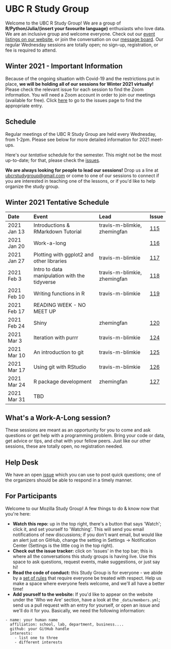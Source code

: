 UBC R Study Group
=======================

Welcome to the UBC R Study Group! We are a group of **R/Python/Julia/(insert
your favourite language)** enthusiasts who love data. We are an inclusive group
and welcome everyone. Check out our [event listings on our
website](http://ubc-r-study-group.github.io/studyGroup/), or join the
conversation on our [message
board](https://github.com/ubc-r-study-group/studyGroup/issues). Our regular
Wednesday sessions are totally open; no sign-up, registration, or fee is
required to attend.

## Winter 2021 - Important Information
Because of the ongoing situation with Covid-19 and the restrictions put in 
place, **we will be holding all of our sessions for Winter 2021 virtually!** 
Please check the relevant issue for each session to find the Zoom information.
You will need a Zoom account in order to join our meetings (available for 
free). Click [here](https://github.com/UBC-R-Study-group/studyGroup/issues) to 
go to the issues page to find the appropriate entry.

## Schedule
Regular meetings of the UBC R Study Group are held every Wednesday, from 1-2pm.
Please see below for more detailed information for 2021 meet-ups.

Here's our *tentative* schedule for the semester. This might not be the most
up-to-date; for that, please check the
[issues](https://github.com/UBC-R-Study-group/studyGroup/issues).

**We are always looking for people to lead our sessions!** Drop us a line at
ubcrstudygroup@gmail.com or come to one of our sessions to connect if you are
interested in teaching one of the lessons, or if you'd like to help organize
the study group.

## Winter 2021 Tentative Schedule
| Date        | Event                                         | Lead                         | Issue                                                             |
|:------------|:----------------------------------------------|:-----------------------------|:------------------------------------------------------------------|
| 2021 Jan 13 | Introductions & RMarkdown Tutorial            | travis-m-blimkie, zhemingfan | [115](https://github.com/UBC-R-Study-group/studyGroup/issues/115) |
| 2021 Jan 20 | Work-a-long                                   |                              | [116](https://github.com/UBC-R-Study-group/studyGroup/issues/116) |
| 2021 Jan 27 | Plotting with ggplot2 and other libraries     | travis-m-blimkie             | [117](https://github.com/UBC-R-Study-group/studyGroup/issues/117) |
| 2021 Feb 3  | Intro to data manipulation with the tidyverse | travis-m-blimkie, zhemingfan | [118](https://github.com/UBC-R-Study-group/studyGroup/issues/118) |
| 2021 Feb 10 | Writing functions in R                        | travis-m-blimkie             | [119](https://github.com/UBC-R-Study-group/studyGroup/issues/119) |
| 2021 Feb 17 | READING WEEK - NO MEET UP                     |                              |                                                                   |
| 2021 Feb 24 | Shiny                                         | zhemingfan                   | [120](https://github.com/UBC-R-Study-group/studyGroup/issues/120) |
| 2021 Mar 3  | Iteration with purrr                          | travis-m-blimkie             | [124](https://github.com/UBC-R-Study-group/studyGroup/issues/124) |
| 2021 Mar 10 | An introduction to git                        | travis-m-blimkie             | [125](https://github.com/UBC-R-Study-group/studyGroup/issues/125) |
| 2021 Mar 17 | Using git with RStudio                        | travis-m-blimkie             | [126](https://github.com/UBC-R-Study-group/studyGroup/issues/126) |
| 2021 Mar 24 | R package development                         | zhemingfan                   | [127](https://github.com/UBC-R-Study-group/studyGroup/issues/127) |
| 2021 Mar 31 | TBD                                           |                              |                                                                   |

## What's a Work-A-Long session?
These sessions are meant as an opportunity for you to come and ask questions or
get help with a programming problem. Bring your code or data, get advice or
tips, and chat with your fellow peers. Just like our other sessions, these are
totally open, no registration needed.

## Help Desk
We have an open [issue](https://github.com/UBC-R-Study-group/studyGroup/issues/102) 
which you can use to post quick questions; one of the organizers should be 
able to respond in a timely manner.

## For Participants
Welcome to our Mozilla Study Group! A few things to do & know now that you're here:

 - **Watch this repo:** up in the top right, there's a button that says 'Watch';
 click it, and set yourself to 'Watching'. This will send you email
 notifications of new discussions; if you don't want email, but would like an
 alert just on GitHub, change the setting in Settings -> Notification Center
 (Settings is the little cog in the top right).
 - **Check out the issue tracker:** click on 'issues' in the top bar; this is 
 where all the conversations this study groups is having live. Use this space 
 to ask questions, request events, make suggestions, or just say hi!
  - **Read the code of conduct:** this Study Group is for everyone - we abide by
 a [set of rules](https://www.mozillascience.org/code-of-conduct/) that require
 everyone be treated with respect. Help us make a space where everyone feels
 welcome, and we'll all have a better time!
 - **Add yourself to the website:** If you'd like to appear on the website under
 the 'Who we Are' section, have a look at the `_data/members.yml`; send us a
 pull request with an entry for yourself, or open an issue and we'll do it for
 you. Basically, we need the following information:


```
- name: your human name
  affiliation: school, lab, department, business....
  github: your GitHub handle
  interests:
    - list one to three
    - different interests
```
